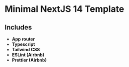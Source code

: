 # Minimal NextJS 14 Template

## Includes

- **App router**
- **Typescript**
- **Tailwind CSS**
- **ESLint (Airbnb)**
- **Prettier (Airbnb)**

